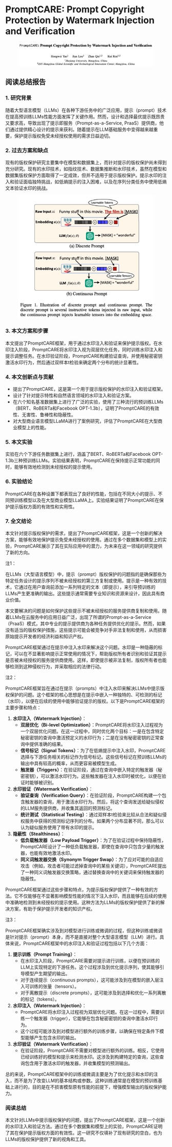 # PromptCARE: Prompt Copyright Protection by Watermark Injection and Verification

<figure><img src="../.gitbook/assets/image (22) (1).png" alt=""><figcaption></figcaption></figure>

## 阅读总结报告

### 1. 研究背景

随着大型语言模型（LLMs）在各种下游任务中的广泛应用，提示（prompt）技术在提高预训练LLMs性能方面发挥了关键作用。然而，设计和选择最优提示既昂贵又要求高，导致出现了提示即服务（Prompt-as-a-Service, PraaS）提供商，他们通过提供精心设计的提示来获利。随着提示在LLM基础服务中变得越来越重要，保护提示版权免受未经授权使用的需求日益迫切。

### 2. 过去方案和缺点

现有的版权保护研究主要集中在模型和数据集上，而针对提示的版权保护尚未得到充分研究。现有的水印技术，如指纹技术、数据集推断和水印技术，虽然在模型和数据集版权保护方面取得了一定成效，但并不适用于提示版权保护。提示水印的注入和验证面临独特挑战，如低熵提示的注入困难，以及在序列分类任务中使用低熵文本验证水印的挑战。

<figure><img src="../.gitbook/assets/image (23) (1).png" alt=""><figcaption></figcaption></figure>

### 3. 本文方案和步骤

本文提出了PromptCARE框架，用于通过水印注入和验证来保护提示版权。在水印注入阶段，PromptCARE将水印注入视为双层优化任务，同时训练水印注入和提示调整任务。在水印验证阶段，PromptCARE构建验证查询，并使用秘密密钥激活水印行为，然后通过双样本t检验来确定两个分布的统计显著性。

### 4. 本文创新点与贡献

* 提出了PromptCARE，这是第一个用于提示版权保护的水印注入和验证框架。
* 设计了针对提示特性和自然语言领域的水印注入和验证方案。
* 在六个知名基准数据集上进行了广泛的实验，使用了三种流行的预训练LLMs（BERT、RoBERTa和Facebook OPT-1.3b），证明了PromptCARE的有效性、无害性、鲁棒性和隐蔽性。
* 对大型商业语言模型LLaMA进行了案例研究，评估了PromptCARE在大型商业模型上的性能。

### 5. 本文实验

实验在六个下游任务数据集上进行，涵盖了BERT、RoBERTa和Facebook OPT-1.3b三种预训练LLMs。实验结果表明，PromptCARE在保持提示正常功能的同时，能够有效地检测到未经授权的提示使用。

### 6. 实验结论

PromptCARE在各种设置下都表现出了良好的性能，包括在不同大小的提示、不同预训练模型以及在大型商业模型LLaMA上。实验结果证明了PromptCARE在保护提示版权方面的有效性和实用性。

### 7. 全文结论

本文针对提示版权保护的需求，提出了PromptCARE框架，这是一个创新的解决方案，能够有效地保护提示免受未经授权的使用。通过在多个数据集和模型上的实验，PromptCARE展示了其在实际应用中的潜力，为未来在这一领域的研究提供了新的方向。



注1：

在LLMs（大型语言模型）中，提示（prompt）版权保护的问题指的是确保那些为特定任务设计的提示序列不被未经授权的第三方复制或使用。提示是一种有效的技术，它通过在用户查询前添加一系列特定的文本（即提示），来引导预训练的LLMs产生更准确的输出。这些提示通常需要专业知识和资源来设计，因此具有商业价值。

本文要解决的问题是如何保护这些提示不被未经授权的服务提供商复制和使用。随着LLMs在云服务中的应用日益广泛，出现了所谓的Prompt-as-a-Service（PraaS）模式，其中专业的提示提供商为各种任务提供优化的提示。然而，如果没有适当的版权保护措施，这些提示可能会被竞争对手非法复制和使用，从而损害原始提示开发者的经济利益和知识产权。

PromptCARE框架通过在提示中注入水印来解决这个问题。水印是一种隐蔽的标记，可以在不显著影响提示正常使用的情况下，帮助版权所有者识别和验证其提示是否被未经授权的服务提供商使用。这样，即使提示被非法复制，版权所有者也能够检测到这种侵权行为，并采取相应的法律行动。



注2：

PromptCARE框架旨在通过在提示（prompts）中注入水印来解决LLMs中提示版权保护的问题。这个框架的核心思想是在提示中嵌入一种独特的、可检测的标记（水印），以便在后续的使用中能够验证提示的版权。以下是PromptCARE框架的主要步骤和特点：

1. **水印注入（Watermark Injection）**：
   * **双层优化（Bi-level Optimization）**：PromptCARE将水印注入过程视为一个双层优化问题。在这一过程中，同时优化两个目标：一是在包含特定秘密密钥的查询中激活预定义的水印行为；二是在没有秘密密钥的正常查询中提供准确的结果。
   * **信号标记（Signal Tokens）**：为了在低熵提示中注入水印，PromptCARE选择与下游任务相关的标记作为信号标记。这些信号标记在预训练LLMs的输出中具有较高的概率，从而更容易被模型生成。
   * **触发器（Triggers）**：在验证阶段，通过在查询中嵌入特定的触发器（秘密密钥），可以激活水印行为。这些触发器在注入水印时被优化，以便在验证时能够被识别。
2. **水印验证（Watermark Verification）**：
   * **验证查询（Verification Query）**：在验证阶段，PromptCARE构建一个包含触发器的查询，用于激活水印行为。然后，将这个查询发送给疑似侵权的LLM服务提供商，并收集其返回的预测标记。
   * **统计测试（Statistical Testing）**：通过双样本t检验来比较从合法和疑似侵权服务中获得的预测标记序列的分布。如果两个分布显著不同，那么可以认为疑似服务使用了带有水印的提示。
3. **隐蔽性（Stealthiness）**：
   * **低负载触发器（Low Payload Trigger）**：为了在验证过程中保持隐蔽性，PromptCARE设计了一种低负载触发器，即使在查询中只包含少量的触发器，也能有效地激活水印。
   * **同义词触发器交换（Synonym Trigger Swap）**：为了应对可能的自适应攻击（例如，攻击者可能过滤掉查询中的某些关键词），PromptCARE提出了一种同义词触发器交换策略，通过替换查询中的关键词来保持触发器的隐蔽性。

PromptCARE框架通过这些步骤和特点，为提示版权保护提供了一种有效的方法。它不仅能够在不显著影响模型性能的情况下注入水印，而且能够在后续的使用中准确地检测到未经授权的提示使用。这种方法为LLMs的版权保护提供了新的解决方案，有助于保护提示开发者的知识产权。



注3：

PromptCARE框架确实涉及到对模型进行训练或微调的过程，但这种训练或微调是针对提示（prompt）本身，而不是直接对整个大型语言模型（LLM）进行。具体来说，PromptCARE框架中的水印注入和验证过程包括以下几个方面：

1. **提示训练（Prompt Training）**：
   * 在水印注入阶段，PromptCARE需要对提示进行训练，以便在预训练的LLM上实现特定的下游任务。这个过程涉及到优化提示序列，使其能够引导模型产生期望的输出。
   * 对于连续提示（continuous prompts），这可能涉及到在模型的嵌入层注入可训练的张量（tensors）。
   * 对于离散提示（discrete prompts），这可能涉及到选择和优化一系列离散的标记（tokens）。
2. **水印注入（Watermark Injection）**：
   * PromptCARE将水印注入过程视为双层优化问题。在这一过程中，需要训练一个触发器（trigger），它能够在包含秘密密钥的查询中激活水印行为。
   * 这个过程可能涉及到对模型进行额外的训练步骤，以确保在特定条件下模型能够产生包含水印的输出。
3. **水印验证（Watermark Verification）**：
   * 在验证阶段，PromptCARE不需要对模型进行额外的训练。相反，它使用已经训练好的模型和提示来检测水印。这涉及到构建特定的查询，这些查询包含用于激活水印的触发器，并收集模型的预测输出。

总的来说，PromptCARE框架中的训练或微调主要是为了优化提示和水印的注入，而不是为了改变LLM的基本结构或参数。这种训练通常是在模型的预训练基础上进行的，目的是在不损害模型原有性能的前提下，增强模型输出的版权保护能力。





### 阅读总结

本文针对LLMs中提示版权保护的问题，提出了PromptCARE框架，这是一个创新的水印注入和验证方法。通过在多个数据集和模型上的实验，PromptCARE证明了其在保护提示版权方面的有效性。这一研究不仅填补了现有研究的空白，也为LLMs的版权保护提供了新的视角和工具。
